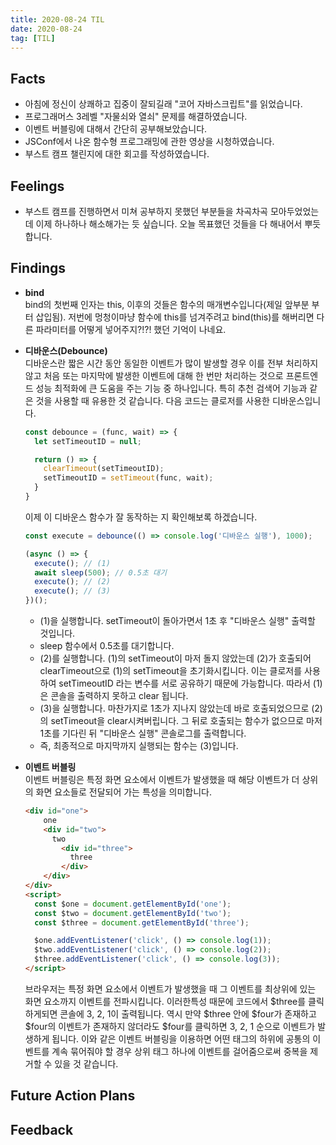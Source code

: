 ```yaml
---
title: 2020-08-24 TIL
date: 2020-08-24
tag: [TIL]
---
```


## Facts

- 아침에 정신이 상쾌하고 집중이 잘되길래 "코어 자바스크립트"를 읽었습니다.
- 프로그래머스 3레벨 "자물쇠와 열쇠" 문제를 해결하였습니다.
- 이벤트 버블링에 대해서 간단히 공부해보았습니다.
- JSConf에서 나온 함수형 프로그래밍에 관한 영상을 시청하였습니다.
- 부스트 캠프 챌린지에 대한 회고를 작성하였습니다.

## Feelings

- 부스트 캠프를 진행하면서 미쳐 공부하지 못했던 부분들을 차곡차곡 모아두었었는데 이제 하나하나 해소해가는 듯 싶습니다. 오늘 목표했던 것들을 다 해내어서 뿌듯 합니다.

## Findings

- **bind**  
  bind의 첫번째 인자는 this, 이후의 것들은 함수의 매개변수입니다(제일 앞부분 부터 삽입됨). 저번에 멍청이마냥 함수에 this를 넘겨주려고 bind(this)를 해버리면 다른 파라미터를 어떻게 넣어주지?!?! 했던 기억이 나네요.
- **디바운스(Debounce)**  
  디바운스란 짧은 시간 동안 동일한 이벤트가 많이 발생할 경우 이를 전부 처리하지 않고 처음 또는 마지막에 발생한 이벤트에 대해 한 번만 처리하는 것으로 프론트엔드 성능 최적화에 큰 도움을 주는 기능 중 하나입니다. 특히 추천 검색어 기능과 같은 것을 사용할 때 유용한 것 같습니다. 다음 코드는 클로저를 사용한 디바운스입니다.  

    ```javascript
    const debounce = (func, wait) => {
      let setTimeoutID = null;

      return () => {
        clearTimeout(setTimeoutID);
        setTimeoutID = setTimeout(func, wait);
      }
    }
    ```

    이제 이 디바운스 함수가 잘 동작하는 지 확인해보록 하겠습니다.

    ```javascript
    const execute = debounce(() => console.log('디바운스 실행'), 1000);

    (async () => {
      execute(); // (1)
      await sleep(500); // 0.5초 대기
      execute(); // (2)
      execute(); // (3)
    })();
    ```

  - (1)을 실행합니다. setTimeout이 돌아가면서 1초 후 "디바운스 실행" 출력할 것입니다.  
  - sleep 함수에서 0.5초를 대기합니다.  
  - (2)를 실행합니다. (1)의 setTimeout이 마저 돌지 않았는데 (2)가 호출되어 clearTimeout으로 (1)의 setTimeout을 초기화시킵니다. 이는 클로저를 사용하여 setTimeoutID 라는 변수를 서로 공유하기 때문에 가능합니다. 따라서 (1)은 콘솔을 출력하지 못하고 clear 됩니다.  
  - (3)을 실행합니다. 마찬가지로 1초가 지나지 않았는데 바로 호출되었으므로 (2)의 setTimeout을 clear시켜버립니다. 그 뒤로 호출되는 함수가 없으므로 마저 1초를 기다린 뒤 "디바운스 실행" 콘솔로그를 출력합니다.  
  - 즉, 최종적으로 마지막까지 실행되는 함수는 (3)입니다.  
- **이벤트 버블링**  
  이벤트 버블링은 특정 화면 요소에서 이벤트가 발생했을 때 해당 이벤트가 더 상위의 화면 요소들로 전달되어 가는 특성을 의미합니다.

    ```html
    <div id="one">
        one
        <div id="two">
          two
            <div id="three">
              three
            </div>
        </div>
    </div>
    <script>
      const $one = document.getElementById('one');
      const $two = document.getElementById('two');
      const $three = document.getElementById('three');

      $one.addEventListener('click', () => console.log(1));
      $two.addEventListener('click', () => console.log(2));
      $three.addEventListener('click', () => console.log(3));
    </script>
    ```

    브라우저는 특정 화면 요소에서 이벤트가 발생했을 때 그 이벤트를 최상위에 있는 화면 요소까지 이벤트를 전파시킵니다. 이러한특성 때문에 코드에서 $three를 클릭하게되면 콘솔에 3, 2, 1이 출력됩니다. 역시 만약 $three 안에 $four가 존재하고 $four의 이벤트가 존재하지 않더라도 $four를 클릭하면 3, 2, 1 순으로 이벤트가 발생하게 됩니다. 이와 같은 이벤트 버블링을 이용하면 어떤 태그의 하위에 공통의 이벤트를 계속 묶어줘야 할 경우 상위 태그 하나에 이벤트를 걸어줌으로써 중복을 제거할 수 있을 것 같습니다.

## Future Action Plans

## Feedback
